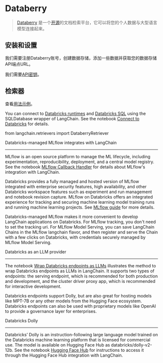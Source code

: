 # Databerry



> [Databerry](https://databerry.ai) 是一个[开源](https://github.com/gmpetrov/databerry)的文档检索平台，它可以将您的个人数据与大型语言模型连接起来。





## 安装和设置



我们需要注册Databerry账号，创建数据存储，添加一些数据并获取您的数据存储API端点URL。

我们需要[API密钥](https://docs.databerry.ai/api-reference/authentication)。



## 检索器



查看[用法示例](../modules/indexes/retrievers/examples/databerry.ipynb)。



You can connect to [Databricks runtimes](https://docs.databricks.com/runtime/index.html) and [Databricks SQL](https://www.databricks.com/product/databricks-sql) using the SQLDatabase wrapper of LangChain. See the notebook [Connect to Databricks](./databricks/databricks.html) for details.

from langchain.retrievers import DataberryRetriever

Databricks-managed MLflow integrates with LangChain

---------------------------------------------------



MLflow is an open source platform to manage the ML lifecycle, including experimentation, reproducibility, deployment, and a central model registry. See the notebook [MLflow Callback Handler](./mlflow_tracking.ipynb) for details about MLflow's integration with LangChain.



Databricks provides a fully managed and hosted version of MLflow integrated with enterprise security features, high availability, and other Databricks workspace features such as experiment and run management and notebook revision capture. MLflow on Databricks offers an integrated experience for tracking and securing machine learning model training runs and running machine learning projects. See [MLflow guide](https://docs.databricks.com/mlflow/index.html) for more details.



Databricks-managed MLflow makes it more convenient to develop LangChain applications on Databricks. For MLflow tracking, you don't need to set the tracking uri. For MLflow Model Serving, you can save LangChain Chains in the MLflow langchain flavor, and then register and serve the Chain with a few clicks on Databricks, with credentials securely managed by MLflow Model Serving.



Databricks as an LLM provider

-----------------------------



The notebook [Wrap Databricks endpoints as LLMs](../modules/models/llms/integrations/databricks.html) illustrates the method to wrap Databricks endpoints as LLMs in LangChain. It supports two types of endpoints: the serving endpoint, which is recommended for both production and development, and the cluster driver proxy app, which is recommended for interactive development. 



Databricks endpoints support Dolly, but are also great for hosting models like MPT-7B or any other models from the Hugging Face ecosystem. Databricks endpoints can also be used with proprietary models like OpenAI to provide a governance layer for enterprises.



Databricks Dolly

----------------



Databricks’ Dolly is an instruction-following large language model trained on the Databricks machine learning platform that is licensed for commercial use. The model is available on Hugging Face Hub as databricks/dolly-v2-12b. See the notebook [Hugging Face Hub](../modules/models/llms/integrations/huggingface_hub.html) for instructions to access it through the Hugging Face Hub integration with LangChain. 

